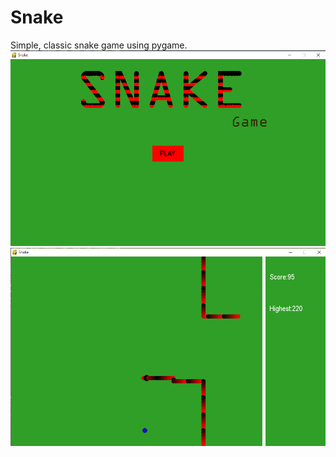 # Snake
Simple, classic snake game using pygame.
![alt tag](https://raw.githubusercontent.com/RaghavaDhanya/Snake/master/screenshot1.jpg)
![alt tag](https://raw.githubusercontent.com/RaghavaDhanya/Snake/master/screenshot2.jpg)
